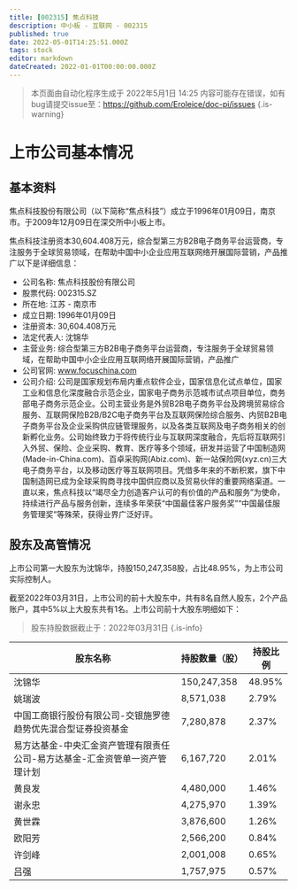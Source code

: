 ```yaml
---
title: [002315] 焦点科技
description: 中小板 - 互联网 - 002315
published: true
date: 2022-05-01T14:25:51.000Z
tags: stock
editor: markdown
dateCreated: 2022-01-01T00:00:00.000Z
---
```


> 本页面由自动化程序生成于 2022年5月1日 14:25
> 内容可能存在错误，如有bug请提交issue至：https://github.com/Eroleice/doc-pi/issues
{.is-warning}

# 上市公司基本情况

## 基本资料

焦点科技股份有限公司（以下简称“焦点科技”）成立于1996年01月09日，南京市。于2009年12月09日在深交所中小板上市。

焦点科技注册资本30,604.408万元，综合型第三方B2B电子商务平台运营商，专注服务于全球贸易领域，在帮助中国中小企业应用互联网络开展国际营销，产品推广以下是详细信息：

- 公司名称: 焦点科技股份有限公司
- 股票代码: 002315.SZ
- 所在地: 江苏 - 南京市
- 成立日期: 1996年01月09日
- 注册资本: 30,604.408万元
- 法定代表人: 沈锦华
- 主营业务: 综合型第三方B2B电子商务平台运营商，专注服务于全球贸易领域，在帮助中国中小企业应用互联网络开展国际营销，产品推广
- 公司官网: www.focuschina.com
- 公司介绍: 公司是国家规划布局内重点软件企业，国家信息化试点单位，国家工业和信息化深度融合示范企业，国家电子商务示范城市试点项目单位，商务部电子商务示范企业。公司主营业务是外贸B2B电子商务平台及跨境贸易综合服务、互联网保险B2B/B2C电子商务平台及互联网保险综合服务、内贸B2B电子商务平台及企业采购供应链管理服务，以及各类互联网及电子商务相关的创新孵化业务。公司始终致力于将传统行业与互联网深度融合，先后将互联网引入外贸、保险、企业采购、教育、医疗等多个领域，研发并运营了中国制造网(Made-in-China.com)、百卓采购网(Abiz.com)、新一站保险网(xyz.cn)三大电子商务平台，以及移动医疗等互联网项目。凭借多年来的不断积累，旗下中国制造网已成为全球采购商寻找中国供应商以及贸易伙伴的重要网络渠道。一直以来，焦点科技以“竭尽全力创造客户认可的有价值的产品和服务”为使命，持续进行产品与服务创新，连续多年荣获“中国最佳客户服务奖”“中国最佳服务管理奖”等殊荣，获得业界广泛好评。


## 股东及高管情况

上市公司第一大股东为沈锦华，持股150,247,358股，占比48.95%，为上市公司实际控制人。

截至2022年03月31日，上市公司的前十大股东中，共有8名自然人股东，2个产品账户，其中5%以上大股东共有1名。上市公司前十大股东明细如下：

> 股东持股数据截止于：2022年03月31日
{.is-info}

| 股东名称 | 持股数量（股） | 持股比例 |
| --- | --- | --- |
| 沈锦华 | 150,247,358 | 48.95% |
| 姚瑞波 | 8,571,038 | 2.79% |
| 中国工商银行股份有限公司-交银施罗德趋势优先混合型证券投资基金 | 7,280,878 | 2.37% |
| 易方达基金-中央汇金资产管理有限责任公司-易方达基金-汇金资管单一资产管理计划 | 6,167,720 | 2.01% |
| 黄良发 | 4,480,000 | 1.46% |
| 谢永忠 | 4,275,970 | 1.39% |
| 黄世霖 | 3,876,600 | 1.26% |
| 欧阳芳 | 2,566,200 | 0.84% |
| 许剑峰 | 2,001,008 | 0.65% |
| 吕强 | 1,757,975 | 0.57% |




